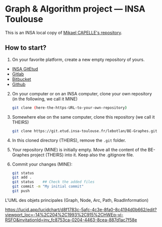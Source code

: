 # Graph & Algorithm project &mdash; INSA Toulouse

This is an INSA local copy of [Mikael CAPELLE's repository](https://gitea.typename.fr/INSA/be-graphes).

## How to start?

1. On your favorite platform, create a new empty repository of yours.
  - [INSA GitEtud](https://git.etud.insa-toulouse.fr/)
  - [Gitlab](https://gitlab.com/)
  - [Bitbucket](https://bitbucket.org/)
  - [Github](https://github.com/)

2. On your computer or on an INSA computer, clone your own repository (in the following, we call it MINE)
    ```bash
    git clone (here-the-https-URL-to-your-own-repository)
    ```

3. Somewhere else on the same computer, clone this repository (we call it THEIRS)
    ```bash
    git clone https://git.etud.insa-toulouse.fr/lebotlan/BE-Graphes.git
    ```

4. In this cloned directory (THEIRS), remove the `.git` folder.

5. Your repository (MINE) is initially empty. Move all the content of the BE-Graphes project (THEIRS) into it. Keep also the .gitignore file.

6. Commit your changes (MINE):
    ```bash
    git status
    git add .
    git status    ## Check the added files
    git commit -m "My initial commit"
    git push
    ```

L'UML des objets principales (Graph, Node, Arc, Path, RoadInformation)

https://lucid.app/lucidchart/d8f1783c-5afc-4c3e-8fa0-8c4194d0b662/edit?viewport_loc=-14%2C204%2C1993%2C915%2CHWEp-vi-RSFO&invitationId=inv_fc8753ca-0204-4463-8cea-887d1ac7f58e
